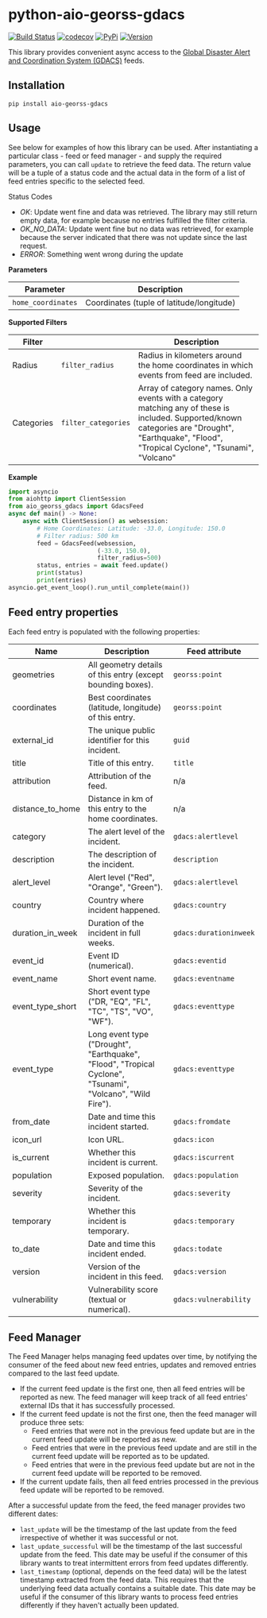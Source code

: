 # python-aio-georss-gdacs

[![Build Status](https://github.com/exxamalte/python-aio-georss-gdacs/workflows/CI/badge.svg?branch=master)](https://github.com/exxamalte/python-aio-georss-gdacs/actions?workflow=CI)
[![codecov](https://codecov.io/gh/exxamalte/python-aio-georss-gdacs/branch/master/graph/badge.svg?token=JQ8DE4RPIX)](https://codecov.io/gh/exxamalte/python-aio-georss-gdacs)
[![PyPi](https://img.shields.io/pypi/v/aio-georss-gdacs.svg)](https://pypi.python.org/pypi/aio-georss-gdacs)
[![Version](https://img.shields.io/pypi/pyversions/aio-georss-gdacs.svg)](https://pypi.python.org/pypi/aio-georss-gdacs)

This library provides convenient async access to the [Global Disaster Alert and Coordination System (GDACS)](https://www.gdacs.org/) feeds.
 
## Installation
`pip install aio-georss-gdacs`

## Usage
See below for examples of how this library can be used. After instantiating a 
particular class - feed or feed manager - and supply the required parameters, 
you can call `update` to retrieve the feed data. The return value 
will be a tuple of a status code and the actual data in the form of a list of 
feed entries specific to the selected feed.

Status Codes
* _OK_: Update went fine and data was retrieved. The library may still 
  return empty data, for example because no entries fulfilled the filter 
  criteria.
* _OK_NO_DATA_: Update went fine but no data was retrieved, for example 
  because the server indicated that there was not update since the last request.
* _ERROR_: Something went wrong during the update

**Parameters**

| Parameter          | Description                               |
|--------------------|-------------------------------------------|
| `home_coordinates` | Coordinates (tuple of latitude/longitude) |

**Supported Filters**

| Filter     |                     | Description |
|------------|---------------------|-------------|
| Radius     | `filter_radius`     | Radius in kilometers around the home coordinates in which events from feed are included. |
| Categories | `filter_categories` | Array of category names. Only events with a category matching any of these is included. Supported/known categories are "Drought", "Earthquake", "Flood", "Tropical Cyclone", "Tsunami", "Volcano" |

**Example**
```python
import asyncio
from aiohttp import ClientSession
from aio_georss_gdacs import GdacsFeed
async def main() -> None:
    async with ClientSession() as websession:    
        # Home Coordinates: Latitude: -33.0, Longitude: 150.0
        # Filter radius: 500 km
        feed = GdacsFeed(websession, 
                         (-33.0, 150.0), 
                         filter_radius=500)
        status, entries = await feed.update()
        print(status)
        print(entries)
asyncio.get_event_loop().run_until_complete(main())
```

## Feed entry properties
Each feed entry is populated with the following properties:

| Name             | Description                                                                                                | Feed attribute                |
|------------------|------------------------------------------------------------------------------------------------------------|-------------------------------|
| geometries       | All geometry details of this entry (except bounding boxes).                                                | `georss:point`                |
| coordinates      | Best coordinates (latitude, longitude) of this entry.                                                      | `georss:point`                |
| external_id      | The unique public identifier for this incident.                                                            | `guid`                        |
| title            | Title of this entry.                                                                                       | `title`                       |
| attribution      | Attribution of the feed.                                                                                   | n/a                           |
| distance_to_home | Distance in km of this entry to the home coordinates.                                                      | n/a                           |
| category         | The alert level of the incident.                                                                           | `gdacs:alertlevel`            |
| description      | The description of the incident.                                                                           | `description`                 |
| alert_level      | Alert level ("Red", "Orange", "Green").                                                                    | `gdacs:alertlevel`            |
| country          | Country where incident happened.                                                                           | `gdacs:country`               |
| duration_in_week | Duration of the incident in full weeks.                                                                    | `gdacs:durationinweek`        |
| event_id         | Event ID (numerical).                                                                                      | `gdacs:eventid`               |
| event_name       | Short event name.                                                                                          | `gdacs:eventname`             |
| event_type_short | Short event type ("DR, "EQ", "FL", "TC", "TS", "VO", "WF").                                                | `gdacs:eventtype`             |
| event_type       | Long event type ("Drought", "Earthquake", "Flood", "Tropical Cyclone", "Tsunami", "Volcano", "Wild Fire"). | `gdacs:eventtype`             |
| from_date        | Date and time this incident started.                                                                       | `gdacs:fromdate`              |
| icon_url         | Icon URL.                                                                                                  | `gdacs:icon`                  |
| is_current       | Whether this incident is current.                                                                          | `gdacs:iscurrent`             |
| population       | Exposed population.                                                                                        | `gdacs:population`            |
| severity         | Severity of the incident.                                                                                  | `gdacs:severity`              |
| temporary        | Whether this incident is temporary.                                                                        | `gdacs:temporary`             |
| to_date          | Date and time this incident ended.                                                                         | `gdacs:todate`                |
| version          | Version of the incident in this feed.                                                                      | `gdacs:version`               |
| vulnerability    | Vulnerability score (textual or numerical).                                                                | `gdacs:vulnerability`         |


## Feed Manager

The Feed Manager helps managing feed updates over time, by notifying the 
consumer of the feed about new feed entries, updates and removed entries 
compared to the last feed update.

* If the current feed update is the first one, then all feed entries will be 
  reported as new. The feed manager will keep track of all feed entries' 
  external IDs that it has successfully processed.
* If the current feed update is not the first one, then the feed manager will 
  produce three sets:
  * Feed entries that were not in the previous feed update but are in the 
    current feed update will be reported as new.
  * Feed entries that were in the previous feed update and are still in the 
    current feed update will be reported as to be updated.
  * Feed entries that were in the previous feed update but are not in the 
    current feed update will be reported to be removed.
* If the current update fails, then all feed entries processed in the previous
  feed update will be reported to be removed.

After a successful update from the feed, the feed manager provides two
different dates:

* `last_update` will be the timestamp of the last update from the feed 
  irrespective of whether it was successful or not.
* `last_update_successful` will be the timestamp of the last successful update 
  from the feed. This date may be useful if the consumer of this library wants 
  to treat intermittent errors from feed updates differently.
* `last_timestamp` (optional, depends on the feed data) will be the latest 
  timestamp extracted from the feed data. 
  This requires that the underlying feed data actually contains a suitable 
  date. This date may be useful if the consumer of this library wants to 
  process feed entries differently if they haven't actually been updated.
